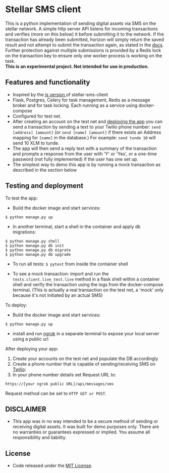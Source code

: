 # Stellar SMS client

This is a python implementation of sending digital assets via SMS on the stellar network. A simple http server API listens for incoming transactions and verifies (more on this below) it before submitting it to the network. If the transaction has already been submitted, horizon will simply return the saved result and not attempt to submit the transaction again, as stated in the [docs](https://www.stellar.org/developers/horizon/reference/endpoints/transactions-create.html). Further protection against multiple submissions is provided by a Redis lock on the transaction key to ensure only one worker process is working on the task.  
**This is an experimental project. Not intended for use in production.**

## Features and functionality

* Inspired by the [js version ](https://github.com/stellar/stellar-sms-client) of stellar-sms-client
* Flask, Postgres, Celery for task management, Redis as a message broker and for task locking. Each running as a service using docker-compose
* Configured for test net. 
* After creating an account on the test net  and [deploying the app](#testing-and-deployment) you can send a transaction by sending a text to your Twilio phone number: `send [address] [amount]` (or `send [name] [amount]` if there exists an Address mapping for `[name]` in the database.) For example: `send tunde 10` will send 10 XLM to tunde.
* The app will then send a reply text with a summary of the transaction and prompts a response from the user with 'Y' or 'Yes', or a one-time password (not fully implemented) if the user has one set up.  
* The simplest way to demo this app is by running a mock transaction as described in the section below 

## Testing and deployment

To test the app:
* Build the docker image and start services:
```
$ python manage.py up
```
* In another terminal, start a shell in the container and apply db migrations:
```
$ python manage.py shell
$ python manage.py db init
$ python manage.py db migrate
$ python manage.py db upgrade
```
* To run all tests: ``$ pytest`` from inside the container shell 

* To see a mock transaction: import and run the `tests.client.live_test.live` method in a flask shell within a container shell and verify the transaction using the logs from the docker-compose terminal. (This is actually a real transaction on the test net, a 'mock' only because it's not initiated by an actual SMS)

To deploy:
* Build the docker image and start services:
```
$ python manage.py up
```
* install and run [ngrok](https://ngrok.com/) in a separate terminal to expose your local server using a public url

After deploying your app:

1. Create your accounts on the test net and populate the DB accordingly
2. Create a phone number that is capable of sending/receiving SMS on  [Twilio](https://www.twilio.com/):
3. In your phone number details set Request URL to:
```
https://[your ngrok public URL]/api/messages/sms
```
Request method can be set to `HTTP GET or POST`.

## DISCLAIMER
* This app was in no way intended to be a secure method of sending or receiving digital assets. It was built for demo purposes only. 
There are no warranties or guarantees expressed or implied.
You assume all responsibility and liability. 

## License 
* Code released under the [MIT License](https://opensource.org/licenses/MIT).
